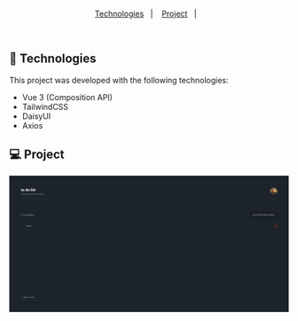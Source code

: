 <p align="center">
  <a href="#-Technologies">
Technologies</a>&nbsp;&nbsp;&nbsp;|&nbsp;&nbsp;&nbsp;
  <a href="#-Project">Project</a>&nbsp;&nbsp;&nbsp;|&nbsp;&nbsp;&nbsp;
</p>

<br>

## 🚀 Technologies

This project was developed with the following technologies:

- Vue 3 (Composition API)
- TailwindCSS
- DaisyUI
- Axios


## 💻 Project

![Todo List](screenshot.png)





